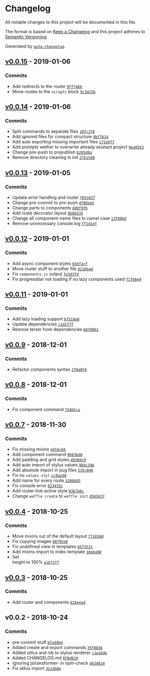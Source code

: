 # Changelog

All notable changes to this project will be documented in this file.

The format is based on [Keep a Changelog](http://keepachangelog.com/en/1.0.0/)
and this project adheres to [Semantic Versioning](http://semver.org/spec/v2.0.0.html).

Generated by [`auto-changelog`](https://github.com/CookPete/auto-changelog).

## [v0.0.15](https://github.com/wvffle/static-waffle/compare/v0.0.14...v0.0.15) - 2019-01-06

### Commits

- Add redirects to the router [`9fff4b6`](https://github.com/wvffle/static-waffle/commit/9fff4b61bd8f847dab67adf0bffee6809d89e5b3)
- Move routes to the `scripts` block [`9c3d25b`](https://github.com/wvffle/static-waffle/commit/9c3d25b7286f841eef877dcb8e7840b7688cee29)

## [v0.0.14](https://github.com/wvffle/static-waffle/compare/v0.0.13...v0.0.14) - 2019-01-06

### Commits

- Split commands to separate files [`18fc3f8`](https://github.com/wvffle/static-waffle/commit/18fc3f84341addbaf32f31bae2216023a0fa37bf)
- Add ignored files for compact structure [`9bf7614`](https://github.com/wvffle/static-waffle/commit/9bf7614f6c891aec2145c3734912bf9935726bc3)
- Add auto exporting missing important files [`c71e977`](https://github.com/wvffle/static-waffle/commit/c71e9774aa2384bcba04c39a2791b1fcd3b05822)
- Add prompts wether to overwrite already existant project [`9ea85b3`](https://github.com/wvffle/static-waffle/commit/9ea85b3529de43ad0869abfe49ac8edaee1f52e2)
- Change pre-push to prepublish [`6205d6a`](https://github.com/wvffle/static-waffle/commit/6205d6a687b5b7aa515328cdc3798e82df0efc0f)
- Remove directory cleaning in init [`27b15d0`](https://github.com/wvffle/static-waffle/commit/27b15d05ffb8fb8c0f75203aa1103eaeb9c34085)

## [v0.0.13](https://github.com/wvffle/static-waffle/compare/v0.0.12...v0.0.13) - 2019-01-05

### Commits

- Update error handling and router [`f65342f`](https://github.com/wvffle/static-waffle/commit/f65342fb7d2810ec84d2d1e58c615a72c0c5779f)
- Change pre-commit to pre-push [`df88ee5`](https://github.com/wvffle/static-waffle/commit/df88ee5e068b6535049e845703b0ce41217ea521)
- Change parts to components [`dd0f9fb`](https://github.com/wvffle/static-waffle/commit/dd0f9fbfedb46a2cbd014224d47b9185981630cf)
- Add route decorator layout [`8b0b535`](https://github.com/wvffle/static-waffle/commit/8b0b5359168b231c9eb86d3d1b06f1d311947782)
- Change all component-name files to camel case [`13f896d`](https://github.com/wvffle/static-waffle/commit/13f896df0f9a46fbe5c9d97f8853577c2b5cd7c3)
- Remove unnecessary console.log [`7f1d1ef`](https://github.com/wvffle/static-waffle/commit/7f1d1ef6f8411288a6f5deeb421f02ff4c21dd59)

## [v0.0.12](https://github.com/wvffle/static-waffle/compare/v0.0.11...v0.0.12) - 2019-01-01

### Commits

- Add async component styles [`656facf`](https://github.com/wvffle/static-waffle/commit/656facf1dce5280cd0605df2e20478a57fa4b4fa)
- Move router stuff to another file [`d216bad`](https://github.com/wvffle/static-waffle/commit/d216bad78eb81527158fcf823c6def095942d111)
- Fix `components.js` output [`7e3d3fd`](https://github.com/wvffle/static-waffle/commit/7e3d3fdbecf1679cd2da62d60ab50d4b9e966923)
- Fix progressbar not loading if no lazy components used [`f1fb8e9`](https://github.com/wvffle/static-waffle/commit/f1fb8e9811cce49fb6c48ddf0edf927c0bda62ad)

## [v0.0.11](https://github.com/wvffle/static-waffle/compare/v0.0.9...v0.0.11) - 2019-01-01

### Commits

- Add lazy loading support [`b7519a8`](https://github.com/wvffle/static-waffle/commit/b7519a82c3d7d75dcc638939a8bc3d2ead3ced28)
- Update dependencies [`c1d1fff`](https://github.com/wvffle/static-waffle/commit/c1d1fff98aa9d064dadb5915349daeef0b821e8c)
- Remove terser from dependencies [`6878861`](https://github.com/wvffle/static-waffle/commit/687886105f197df63379dd1bd0e65b0c43256ee4)

## [v0.0.9](https://github.com/wvffle/static-waffle/compare/v0.0.8...v0.0.9) - 2018-12-01

### Commits

- Refactor components syntax [`2f0a0f4`](https://github.com/wvffle/static-waffle/commit/2f0a0f4b819dd3309f61558e29e9023a5b1d3f5b)

## [v0.0.8](https://github.com/wvffle/static-waffle/compare/v0.0.7...v0.0.8) - 2018-12-01

### Commits

- Fix component command [`734b5ca`](https://github.com/wvffle/static-waffle/commit/734b5caa89134e5380b430015180d1844b9bb0af)

## [v0.0.7](https://github.com/wvffle/static-waffle/compare/v0.0.4...v0.0.7) - 2018-11-30

### Commits

- Fix missing mixins [`ed16c66`](https://github.com/wvffle/static-waffle/commit/ed16c66c44192eb84dd79ed22c72cd2ffd4c2b91)
- Add component command [`9663bd0`](https://github.com/wvffle/static-waffle/commit/9663bd0f4a91c78314bcfaa575290c4249de4845)
- Add padding and grid styles [`d930dc9`](https://github.com/wvffle/static-waffle/commit/d930dc9447ba13b6c573219e3508dd41a90608a6)
- Add auto import of stylus values [`9bbc34b`](https://github.com/wvffle/static-waffle/commit/9bbc34b4b1fbd5f48cb6cd400c795aea79ff7e7b)
- Add absolute import in pug files [`535c846`](https://github.com/wvffle/static-waffle/commit/535c84668a13a5a7e73f8e2d820bfc173383dfd9)
- Fix no `values.styl` [`cc9aa30`](https://github.com/wvffle/static-waffle/commit/cc9aa30f4f11be1021f74f155b24a53664bf113c)
- Add name for every route [`326b8d3`](https://github.com/wvffle/static-waffle/commit/326b8d39e25f9fb704e2d8da26fc4b23b4b09deb)
- Fix console error [`023433c`](https://github.com/wvffle/static-waffle/commit/023433cef0c9d3a1e815f029236d6412aa11f3f7)
- Add router-link-active style [`93b7b0c`](https://github.com/wvffle/static-waffle/commit/93b7b0c39ebe1a2499adee96827ef01fb8f8d2d3)
- Change `waffle create` to `waffle init` [`d565037`](https://github.com/wvffle/static-waffle/commit/d5650373611ea2b7cf59421ef34e4d07e6c60315)

## [v0.0.4](https://github.com/wvffle/static-waffle/compare/v0.0.3...v0.0.4) - 2018-10-25

### Commits

- Move mixins out of the default layout [`7718160`](https://github.com/wvffle/static-waffle/commit/7718160a2cb02c73f2d85557d562d9d1ce35a26c)
- Fix copying images [`80795e8`](https://github.com/wvffle/static-waffle/commit/80795e8d37eafab37ba9d23266c9f77578aa7216)
- Fix undefined view in templates [`65f3531`](https://github.com/wvffle/static-waffle/commit/65f3531d80d60847ddaeee6983de9fedc07b5d1a)
- Add mixins import to index template [`1de6a98`](https://github.com/wvffle/static-waffle/commit/1de6a984497bb3e4597610fa631f643a40915646)
- Set <main> height to 100% [`a1b72ff`](https://github.com/wvffle/static-waffle/commit/a1b72ff4b64d8d1d0740834142d25039070871c5)

## [v0.0.3](https://github.com/wvffle/static-waffle/compare/v0.0.2...v0.0.3) - 2018-10-25

### Commits

- Add router and components [`626eead`](https://github.com/wvffle/static-waffle/commit/626eead234060f4fb5e5a386380680c584a28e43)

## v0.0.2 - 2018-10-24

### Commits

- pre-commit stuff [`bfad4bd`](https://github.com/wvffle/static-waffle/commit/bfad4bdbb1f18c4243802d9b51fa3d2abac2d4b7)
- Added create and export commands [`35f8836`](https://github.com/wvffle/static-waffle/commit/35f88360fa3e834b23b8e850deb7181a37da8637)
- Added utilus and nib to stylus renderer [`c1ea5de`](https://github.com/wvffle/static-waffle/commit/c1ea5def78fb3c6eabdd662cef334be08abfe8b5)
- Added CHANGELOG.md [`978d029`](https://github.com/wvffle/static-waffle/commit/978d0290bcf5f5a7bfbb5d6bdb2043d88a7a22ab)
- Ignoring jstransformer- in npm-check [`d43d824`](https://github.com/wvffle/static-waffle/commit/d43d82435c6dd5af0216d04bc15bbdcf6b9ff080)
- Fix utilus import [`32a3b8e`](https://github.com/wvffle/static-waffle/commit/32a3b8eef06b8343554f464f48fa99a15bf52128)
